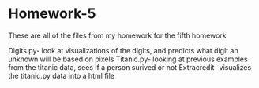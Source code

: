 # Homework-5
These are all of the files from my homework for the fifth homework

Digits.py- look at visualizations of the digits, and predicts what digit an unknown will be based on pixels
Titanic.py- looking at previous examples from the titanic data, sees if a person surived or not
Extracredit- visualizes the titanic.py data into a html file
